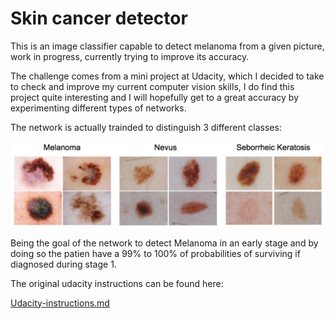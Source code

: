 [//]: # (Image References)

[image1]: ./images/skin_disease_classes.png "Skin Disease Classes"
# Skin cancer detector
This is an image classifier capable to detect melanoma from a given picture, work in progress, currently trying to improve its accuracy.

The challenge comes from a mini project at Udacity, which I decided to take to check and improve my current computer vision skills, I do find this project quite interesting and I will hopefully get to a great accuracy by experimenting different types of networks.

The network is actually trainded to distinguish 3 different classes:

![Skin Disease Classes][image1]

Being the goal of the network to detect Melanoma in an early stage and by doing so the patien have a 99% to 100% of probabilities of surviving if diagnosed during stage 1.

The original udacity instructions can be found here:

[Udacity-instructions.md](https://github.com/george-studenko/skin-cancer-detector/blob/master/Udacity-instructions.md)

